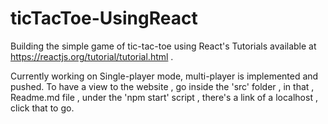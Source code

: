 # ticTacToe-UsingReact
Building the simple game of tic-tac-toe using React's Tutorials available at https://reactjs.org/tutorial/tutorial.html . 

Currently working on Single-player mode, multi-player is implemented and pushed.
To have a view to the website , go inside the 'src' folder , in that , Readme.md file , under the 'npm start' script , there's a link
of a localhost , click that to go.
